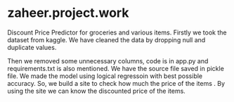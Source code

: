 # zaheer.project.work


Discount Price Predictor for groceries and various items.
Firstly we took the dataset from kaggle.
We have  cleaned the data by dropping null and duplicate values.

Then we removed some unnecessary columns, code is in app.py and requirements.txt is also mentioned.
We have the source file saved in pickle file.
We made the model using logical regressoin with best possible accuracy.
So, we build a site to check how much the price of the items .
By using the site we can know the discounted price of the items.
